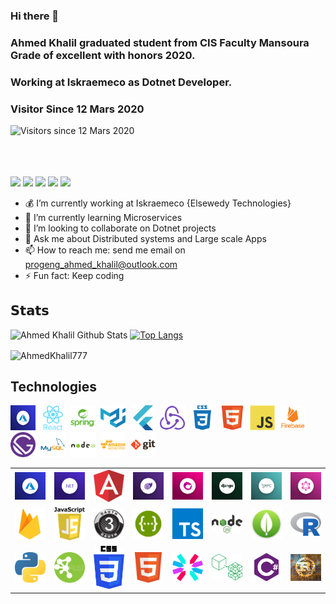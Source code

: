 ### Hi there 👋
### Ahmed Khalil graduated student from CIS Faculty Mansoura Grade of excellent with honors 2020.
### Working at Iskraemeco as Dotnet Developer.


### Visitor Since 12 Mars 2020
![Visitors since 12 Mars 2020](http://estruyf-github.azurewebsites.net/api/VisitorHit?user=AhmedKhalil777&repo=A&countColor=%237B1E7A)
<br><br>
<br>
<br>

[![](https://img.shields.io/badge/-Ahmed%20Khalil-%231DA1F2?style=flat-square&logo=facebook&logoColor=white)](https://www.facebook.com/ProgENGAhmedKhalil/)
[![](https://img.shields.io/badge/-@ProgengAhmd-%231DA1F2?style=flat-square&logo=twitter&logoColor=ffffff)](https://twitter.com/ProgengAhmd)
[![](https://img.shields.io/badge/-@AhmedKhalil777-%23181717?style=flat-square&logo=github)](https://github.com/AhmedKhalil777)
[![](https://img.shields.io/badge/-Ahmed%20Khalil-blue?style=flat-square&logo=Linkedin&logoColor=white&link=https://www.linkedin.com/in/ahmed-khalil-b09abb176/)](https://www.linkedin.com/in/ahmed-khalil-b09abb176/)
[![](https://img.shields.io/website?color=0ab9e6&style=flat-square&up_message=AhmedKhalil777.com&url=https://ahmedkhalil777.github.io/AhmedKhalil777/)](https://ahmedkhalil777.github.io/AhmedKhalil777/)

- 💰 I’m currently working at Iskraemeco {Elsewedy Technologies}
- 🌱 I’m currently learning Microservices
- 👯 I’m looking to collaborate on Dotnet projects
- 💬 Ask me about Distributed systems and Large scale Apps
- 📫 How to reach me: send me email on progeng_ahmed_khalil@outlook.com
- ⚡ Fun fact: Keep coding

## 𝗦𝘁𝗮𝘁𝘀

![Ahmed Khalil Github Stats](https://github-readme-stats.vercel.app/api?username=AhmedKhalil777&theme=dark&show_icons=true)
[![Top Langs](https://github-readme-stats.vercel.app/api/top-langs/?username=AhmedKhalil777&exclude_repo=ualehosaini.github.io,free-for-dev&layout=compact&langs_count=8)](https://github.com/ualehosaini)
<p><img align="center" src="https://github-readme-streak-stats.herokuapp.com/?user=AhmedKhalil777&" alt="AhmedKhalil777" /></p> 




## Technologies
<div>
  <img src="https://github.com/AhmedKhalil777/AhmedKhalil777/raw/master/src/Pics/Azure.png" title="Azure" alt="Azure" width="40" height="40"/>&nbsp;
  <img src="https://github.com/devicons/devicon/blob/master/icons/react/react-original-wordmark.svg" title="React" alt="React" width="40" height="40"/>&nbsp;
  <img src="https://github.com/devicons/devicon/blob/master/icons/spring/spring-original-wordmark.svg" title="Spring" alt="Spring" width="40" height="40"/>&nbsp;
  <img src="https://github.com/devicons/devicon/blob/master/icons/materialui/materialui-original.svg" title="Material UI" alt="Material UI" width="40" height="40"/>&nbsp;
  <img src="https://github.com/devicons/devicon/blob/master/icons/flutter/flutter-original.svg" title="Flutter" alt="Flutter" width="40" height="40"/>&nbsp;
  <img src="https://github.com/devicons/devicon/blob/master/icons/redux/redux-original.svg" title="Redux" alt="Redux " width="40" height="40"/>&nbsp;
  <img src="https://github.com/devicons/devicon/blob/master/icons/css3/css3-plain-wordmark.svg"  title="CSS3" alt="CSS" width="40" height="40"/>&nbsp;
  <img src="https://github.com/devicons/devicon/blob/master/icons/html5/html5-original.svg" title="HTML5" alt="HTML" width="40" height="40"/>&nbsp;
  <img src="https://github.com/devicons/devicon/blob/master/icons/javascript/javascript-original.svg" title="JavaScript" alt="JavaScript" width="40" height="40"/>&nbsp;
  <img src="https://github.com/devicons/devicon/blob/master/icons/firebase/firebase-plain-wordmark.svg" title="Firebase" alt="Firebase" width="40" height="40"/>&nbsp;
  <img src="https://github.com/devicons/devicon/blob/master/icons/gatsby/gatsby-original.svg" title="Gatsby"  alt="Gatsby" width="40" height="40"/>&nbsp;
  <img src="https://github.com/devicons/devicon/blob/master/icons/mysql/mysql-original-wordmark.svg" title="MySQL"  alt="MySQL" width="40" height="40"/>&nbsp;
  <img src="https://github.com/devicons/devicon/blob/master/icons/nodejs/nodejs-original-wordmark.svg" title="NodeJS" alt="NodeJS" width="40" height="40"/>&nbsp;
  <img src="https://github.com/devicons/devicon/blob/master/icons/amazonwebservices/amazonwebservices-plain-wordmark.svg" title="AWS" alt="AWS" width="40" height="40"/>&nbsp;
  <img src="https://github.com/devicons/devicon/blob/master/icons/git/git-original-wordmark.svg" title="Git" **alt="Git" width="40" height="40"/>
</div>

<table>
<tr>
<td width="10%">
<img width="100%" src="https://github.com/AhmedKhalil777/AhmedKhalil777/raw/master/src/Pics/Azure.png"/>
</td>
<td width="10%">
<img width="100%" src="https://github.com/AhmedKhalil777/AhmedKhalil777/raw/master/src/Pics/dotnet.png"/>
</td>
<td width="10%">
<img width="100%" src="https://github.com/AhmedKhalil777/AhmedKhalil777/raw/master/src/Pics/angular.png"/>
</td>

<td width="10%">
<img width="100%" src="https://github.com/AhmedKhalil777/AhmedKhalil777/raw/master/src/Pics/blazor.png"/>
</td>

<td width="10%">
<img width="100%" src="https://github.com/AhmedKhalil777/AhmedKhalil777/raw/master/src/Pics/Rx.png"/>
</td>
<td width="10%">
<img width="100%" src="https://github.com/AhmedKhalil777/AhmedKhalil777/raw/master/src/Pics/django.jpg"/>
</td>

<td width="10%">
<img width="100%" src="https://github.com/AhmedKhalil777/AhmedKhalil777/raw/master/src/Pics/gRPC.png"/>
</td>
<td width="10%">
<img width="100%" src="https://github.com/AhmedKhalil777/AhmedKhalil777/raw/master/src/Pics/graphQL.png"/>
</td>
</tr>
<tr>
<td width="10%">
<img width="100%" src="https://github.com/AhmedKhalil777/AhmedKhalil777/raw/master/src/Pics/firebase.png"/>
</td>

<td width="10%">
<img width="100%" src="https://github.com/AhmedKhalil777/AhmedKhalil777/raw/master/src/Pics/js.png"/>
</td>

<td width="10%">
<img width="100%" src="https://github.com/AhmedKhalil777/AhmedKhalil777/raw/master/src/Pics/oauth-3-logo.png"/>
</td>
<td width="10%">
<img width="100%" src="https://github.com/AhmedKhalil777/AhmedKhalil777/raw/master/src/Pics/swagger.png"/>
</td>

<td width="10%">
<img width="100%" src="https://github.com/AhmedKhalil777/AhmedKhalil777/raw/master/src/Pics/Ts.png"/>
</td>
<td width="10%">
<img width="100%" src="https://github.com/AhmedKhalil777/AhmedKhalil777/raw/master/src/Pics/node.png"/>
</td>
<td width="10%">
<img width="100%" src="https://github.com/AhmedKhalil777/AhmedKhalil777/raw/master/src/Pics/mongo.png"/>
</td>
<td width="10%">
<img width="100%" src="https://github.com/AhmedKhalil777/AhmedKhalil777/raw/master/src/Pics/r.png"/>
</td>
</tr>
<tr>
<td width="10%">
<img width="100%" src="https://github.com/AhmedKhalil777/AhmedKhalil777/raw/master/src/Pics/python.png"/>
</td>
<td width="10%">
<img width="100%" src="https://github.com/AhmedKhalil777/AhmedKhalil777/raw/master/src/Pics/api.png"/>
</td>
<td width="10%">
<img width="100%" src="https://github.com/AhmedKhalil777/AhmedKhalil777/raw/master/src/Pics/css.png"/>
</td>
<td width="10%">
<img width="100%" src="https://github.com/AhmedKhalil777/AhmedKhalil777/raw/master/src/Pics/html.png"/>
</td>
<td width="10%">
<img width="100%" src="https://github.com/AhmedKhalil777/AhmedKhalil777/raw/master/src/Pics/jwt.png"/>
</td>
<td width="10%">
<img width="100%" src="https://github.com/AhmedKhalil777/AhmedKhalil777/raw/master/src/Pics//microservices.png"/>
</td>
<td width="10%">
<img width="100%" src="https://github.com/AhmedKhalil777/AhmedKhalil777/raw/master/src/Pics/csharp-logo.png"/>
</td>
  <td width="10%">
<img width="100%" src="https://github.com/AhmedKhalil777/AhmedKhalil777/raw/master/src/Pics/rust-language.jpg"/>
</td>
</tr>
</table>


